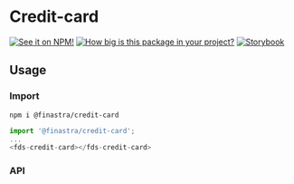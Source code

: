 # Credit-card

[![See it on NPM!](https://img.shields.io/npm/v/@finastra/credit-card?style=for-the-badge)](https://www.npmjs.com/package/@finastra/credit-card)
[![How big is this package in your project?](https://img.shields.io/bundlephobia/minzip/@finastra/credit-card?style=for-the-badge)](https://bundlephobia.com/result?p=@finastra/credit-card)
[![Storybook](https://shields.io/badge/-Play%20with%20this%20web%20component-2a0481?logo=storybook&style=for-the-badge)](https://finastra.github.io/finastra-design-system/?path=/story/components-credit-card--default)


## Usage

### Import

```
npm i @finastra/credit-card
```

```ts
import '@finastra/credit-card';
...
<fds-credit-card></fds-credit-card>
```

### API
<!-- DOC -->
<!-- /DOC -->